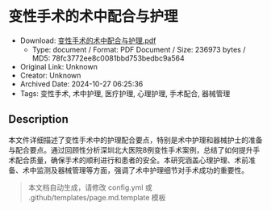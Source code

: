 # 变性手术的术中配合与护理

- Download: [变性手术的术中配合与护理.pdf](变性手术的术中配合与护理.pdf)
    - Type: document / Format: PDF Document / Size: 236973 bytes / MD5: 78fc3772ee8c0081bbd753bedbc9a564
- Original Link: Unknown
- Creator: Unknown
- Archived Date: 2024-10-27 06:25:36
- Tags: 变性手术, 术中护理, 医疗护理, 心理护理, 手术配合, 器械管理

## Description

本文件详细描述了变性手术中的护理配合要点，特别是术中护理和器械护士的准备与配合要点。通过回顾性分析深圳北大医院8例变性手术案例，总结了如何提升手术配合质量，确保手术的顺利进行和患者的安全。本研究涵盖心理护理、术前准备、术中监测及器械管理等方面，强调了术中护理细节对手术成功的重要性。

> 本文档自动生成，请修改 config.yml 或 .github/templates/page.md.template 模板
